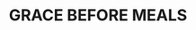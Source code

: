 ---
capo: 0
id: 0
lang: en-us
page: 27-1
step: lit
subtitle: ''
tags:
- var
title: GRACE BEFORE MEALS
---